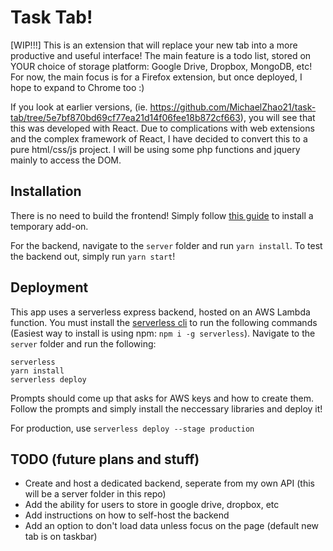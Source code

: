 # Task Tab!

[WIP!!!] This is an extension that will replace your new tab into a more productive and useful interface! The main feature is a todo list, stored on YOUR choice of storage platform: Google Drive, Dropbox, MongoDB, etc! For now, the main focus is for a Firefox extension, but once deployed, I hope to expand to Chrome too :)

If you look at earlier versions, (ie. https://github.com/MichaelZhao21/task-tab/tree/5e7bf870bd69cf77ea21d14f06fee18b872cf663), you will see that this was developed with React. Due to complications with web extensions and the complex framework of React, I have decided to convert this to a pure html/css/js project. I will be using some php functions and jquery mainly to access the DOM.

## Installation

There is no need to build the frontend! Simply follow [this guide](https://extensionworkshop.com/documentation/develop/temporary-installation-in-firefox/) to install a temporary add-on.

For the backend, navigate to the `server` folder and run `yarn install`. To test the backend out, simply run `yarn start`!

## Deployment

This app uses a serverless express backend, hosted on an AWS Lambda function. You must install the [serverless cli](https://www.serverless.com/framework/docs/getting-started/) to run the following commands (Easiest way to install is using npm: `npm i -g serverless`). Navigate to the `server` folder and run the following:

```
serverless
yarn install
serverless deploy
```

Prompts should come up that asks for AWS keys and how to create them. Follow the prompts and simply install the neccessary libraries and deploy it!

For production, use `serverless deploy --stage production`

## TODO (future plans and stuff)

* Create and host a dedicated backend, seperate from my own API (this will be a server folder in this repo)
* Add the ability for users to store in google drive, dropbox, etc
* Add instructions on how to self-host the backend
* Add an option to don't load data unless focus on the page (default new tab is on taskbar)
